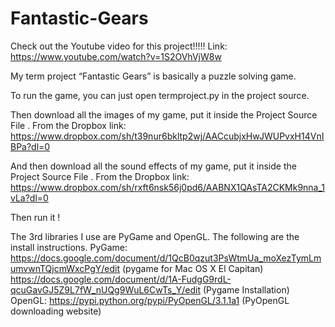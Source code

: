 # Fantastic-Gears
Check out the Youtube video for this project!!!!! 	Link: https://www.youtube.com/watch?v=1S2OVhVjW8w

My term project “Fantastic Gears” is basically a puzzle solving game. 

To run the game, you can just open termproject.py in the project source.

Then download all the images of my game, put it inside the Project Source File . 
From the Dropbox link:  https://www.dropbox.com/sh/t39nur6bkltp2wj/AACcubjxHwJWUPvxH14VnIBPa?dl=0


And then download all the sound effects of my game, put it inside the Project Source File . 
From the Dropbox link:  https://www.dropbox.com/sh/rxft6nsk56j0pd6/AABNX1QAsTA2CKMk9nna_1vLa?dl=0


Then run it !

The 3rd libraries I use are PyGame and OpenGL. The following are the install instructions.
	PyGame: https://docs.google.com/document/d/1QcB0qzut3PsWtmUa_moXezTymLmumvwnTQjcmWxcPgY/edit  (pygame for Mac OS X El Capitan)
		https://docs.google.com/document/d/1A-FudgG9rdL-qcuGavGJ5Z9L7fW_nUQg9WuL6CwTs_Y/edit  (Pygame Installation)
	OpenGL: https://pypi.python.org/pypi/PyOpenGL/3.1.1a1 (PyOpenGL downloading website)



